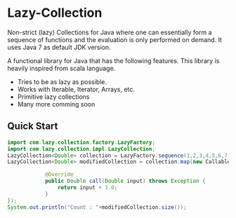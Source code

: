 # Lazy-Collection
Non-strict (lazy) Collections for Java where one can essentially form a sequence of functions and the evaluation is only performed on demand. It uses Java 7 as default JDK version.

A functional library for Java that has the following features. This library is heavily inspired from scala language.

 * Tries to be as lazy as possible.
 * Works with Iterable, Iterator, Arrays, etc.
 * Primitive lazy collections
 * Many more comming soon
 
## Quick Start

```java
import com.lazy.collection.factory.LazyFactory;
import com.lazy.collection.impl.LazyCollection;
LazyCollection<Double> collection = LazyFactory.sequence(1,2,3,4,5,6,7,8,9,10);
LazyCollection<Double> modifiedCollection = collection.map(new Callable1<Double, Double>() {

			@Override
			public Double call(Double input) throws Exception {				
				return input + 1.0;
			}
});
System.out.println("Count : "+modifiedCollection.size());
```

